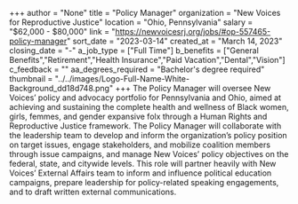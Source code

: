+++
author = "None"
title = "Policy Manager"
organization = "New Voices for Reproductive Justice"
location = "Ohio, Pennsylvania"
salary = "$62,000 - $80,000"
link = "https://newvoicesrj.org/jobs/#op-557465-policy-manager"
sort_date = "2023-03-14"
created_at = "March 14, 2023"
closing_date = "-"
a_job_type = ["Full Time"]
b_benefits = ["General Benefits","Retirement","Health Insurance","Paid Vacation","Dental","Vision"]
c_feedback = ""
aa_degrees_required = "Bachelor's degree required"
thumbnail = "../../images/Logo-Full-Name-White-Background_dd18d748.png"
+++
The Policy Manager will oversee New Voices’ policy and advocacy portfolio for Pennsylvania and Ohio, aimed at achieving and sustaining the complete health and wellness of Black women, girls, femmes, and gender expansive folx through a Human Rights and Reproductive Justice framework. The Policy Manager will collaborate with the leadership team to develop and inform the organization’s policy position on target issues, engage stakeholders, and mobilize coalition members through issue campaigns, and manage New Voices’  policy objectives on the federal, state, and citywide levels. This role will partner heavily with New Voices’ External Affairs team to inform and influence political education campaigns, prepare leadership for policy-related speaking engagements, and to draft written external communications.